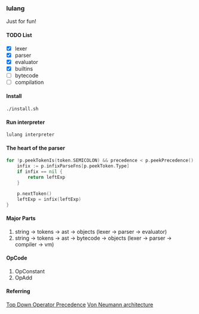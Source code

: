 ### lulang

Just for fun!

#### TODO List

* [x] lexer
* [x] parser
* [x] evaluator
* [x] builtins
* [ ] bytecode
* [ ] compilation

#### Install

```shell
./install.sh
```

#### Run interpreter

```shell
lulang interpreter
```

#### The heart of the parser

```go
for !p.peekTokenIs(token.SEMICOLON) && precedence < p.peekPrecedence() {
    infix := p.infixParseFns[p.peekToken.Type]
    if infix == nil {
        return leftExp
    }

    p.nextToken()
    leftExp = infix(leftExp)
}
```

#### Major Parts

1. string -> tokens -> ast -> objects (lexer -> parser -> evaluator)
2. string -> tokens -> ast -> bytecode -> objects (lexer -> parser -> compiler -> vm)

#### OpCode

1. OpConstant
2. OpAdd

#### Referring

[Top Down Operator Precedence](https://tdop.github.io/)
[Von Neumann architecture](https://en.wikipedia.org/wiki/Von_Neumann_architecture)

